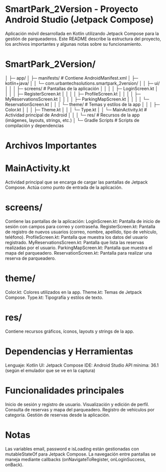 # SmartPark_2Version - Proyecto Android Studio (Jetpack Compose)

Aplicación móvil desarrollada en Kotlin utilizando Jetpack Compose para la gestión de parqueaderos. 
Este README describe la estructura del proyecto, los archivos importantes y algunas notas sobre su funcionamiento.

# SmartPark_2Version/
│
├─ app/
│  ├─ manifests/                 # Contiene AndroidManifest.xml
│  ├─ kotlin+java/
│  │   └─ com.urbantechsolutions.smartpark_2version/
│  │       ├─ ui/
│  │       │   ├─ screens/       # Pantallas de la aplicación
│  │       │   │   ├─ LoginScreen.kt
│  │       │   │   ├─ RegisterScreen.kt
│  │       │   │   ├─ ProfileScreen.kt
│  │       │   │   ├─ MyReservationsScreen.kt
│  │       │   │   ├─ ParkingMapScreen.kt
│  │       │   │   └─ ReservationScreen.kt
│  │       │   └─ theme/         # Temas y estilos de la app
│  │       │       ├─ Color.kt
│  │       │       ├─ Theme.kt
│  │       │       └─ Type.kt
│  │       └─ MainActivity.kt     # Actividad principal de Android
│  │
│  └─ res/                        # Recursos de la app (imágenes, layouts, strings, etc.)
│
└─ Gradle Scripts                 # Scripts de compilación y dependencias

# Archivos Importantes

# MainActivity.kt
Actividad principal que se encarga de cargar las pantallas de Jetpack Compose.
Actúa como punto de entrada de la aplicación.


# screens/
Contiene las pantallas de la aplicación:
LoginScreen.kt: Pantalla de inicio de sesión con campos para correo y contraseña.
RegisterScreen.kt: Pantalla de registro de nuevos usuarios (correo, nombre, apellido, tipo de vehículo, teléfono).
ProfileScreen.kt: Pantalla que muestra los datos del usuario registrado.
MyReservationsScreen.kt: Pantalla que lista las reservas realizadas por el usuario.
ParkingMapScreen.kt: Pantalla que muestra el mapa del parqueadero.
ReservationScreen.kt: Pantalla para realizar una reserva de parqueadero.


# theme/
Color.kt: Colores utilizados en la app.
Theme.kt: Temas de Jetpack Compose.
Type.kt: Tipografía y estilos de texto.


# res/
Contiene recursos gráficos, íconos, layouts y strings de la app.


# Dependencias y Herramientas
Lenguaje: Kotlin
UI: Jetpack Compose
IDE: Android Studio
API mínima: 36.1 (según el emulador que se ve en la captura)


# Funcionalidades principales
Inicio de sesión y registro de usuario.
Visualización y edición de perfil.
Consulta de reservas y mapa del parqueadero.
Registro de vehículos por categoría.
Gestión de reservas desde la aplicación.


# Notas
Las variables email, password e isLoading están gestionadas con mutableStateOf para Jetpack Compose.
La navegación entre pantallas se maneja mediante callbacks (onNavigateToRegister, onLoginSuccess, onBack).
